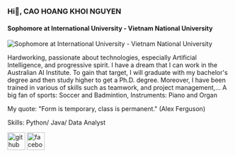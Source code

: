 ### Hi👋, CAO HOANG KHOI NGUYEN
#### Sophomore at International University - Vietnam National University
![Sophomore at International University - Vietnam National University](https://document-export.canva.com/aF3YQ/DAFzaOaF3YQ/6/thumbnail/0001.png?X-Amz-Algorithm=AWS4-HMAC-SHA256&X-Amz-Credential=AKIAQYCGKMUHWDTJW6UD%2F20231105%2Fus-east-1%2Fs3%2Faws4_request&X-Amz-Date=20231105T174217Z&X-Amz-Expires=89062&X-Amz-Signature=1bfe5c4153490b1320418f0829938951c7e31b595ad40eb24f48cb5624233e7e&X-Amz-SignedHeaders=host&response-expires=Mon%2C%2006%20Nov%202023%2018%3A26%3A39%20GMT)

Hardworking, passionate about technologies, especially Artificial Intelligence, and progressive spirit.  I have a dream that I can work in the Australian AI Institute. To gain that target, I will graduate with my bachelor's degree and then study higher to get a Ph.D. degree. Moreover, I have been trained in various of skills such as teamwork, and project management,...
A big fan of sports: Soccer and Badmintion, Instruments: Piano and Organ

My quote: "Form is temporary, class is permanent." (Alex Ferguson)

Skills: Python/ Java/ Data Analyst



[<img src='https://cdn.jsdelivr.net/npm/simple-icons@3.0.1/icons/github.svg' alt='github' height='40'>](https://github.com/caonguyen2308/caonguyen2308)  [<img src='https://cdn.jsdelivr.net/npm/simple-icons@3.0.1/icons/facebook.svg' alt='facebook' height='40'>](https://www.facebook.com/jackiecao2308)  

